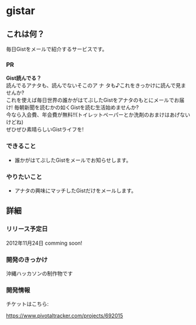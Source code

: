 # gistar

## これは何？

毎日Gistをメールで紹介するサービスです。

### PR

**Gist読んでる？**  
読んでるアナタも、読んでないそこのア ナ タも♪これをきっかけに読んで見ませんか?  
これを使えば毎日世界の誰かがはてぶしたGistをアナタのもとにメールでお届け!
毎朝新聞を読むかの如くGistを読む生活始めませんか?  
今なら入会費、年会費が無料!!(トイレットペーパーとか洗剤のおまけはあげないけどね)  
ぜひぜひ素晴らしいGistライフを!

### できること

* 誰かがはてぶしたGistをメールでお知らせします。

### やりたいこと

* アナタの興味にマッチしたGistだけをメールします。

## 詳細

### リリース予定日

2012年11月24日 comming soon!

### 開発のきっかけ

沖縄ハッカソンの制作物です

### 開発情報

チケットはこちら:

https://www.pivotaltracker.com/projects/692015
